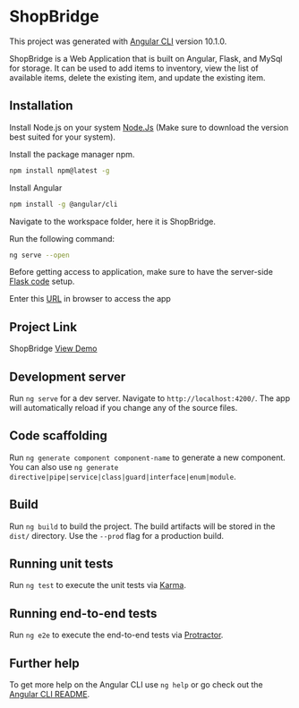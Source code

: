 # ShopBridge

This project was generated with [Angular CLI](https://github.com/angular/angular-cli) version 10.1.0.

ShopBridge is a Web Application that is built on Angular, Flask, and MySql for storage. It can be used to add items to inventory, view the list of available items, delete the existing item, and update the existing item.

## Installation

Install Node.js on your system [Node.Js](https://nodejs.org/en/download/) (Make sure to download the version best suited for your system).

Install the package manager npm.

```bash
npm install npm@latest -g
```

Install Angular

```bash
npm install -g @angular/cli
```
Navigate to the workspace folder, here it is ShopBridge.

Run the following command:

```bash
ng serve --open
```
Before getting access to application, make sure to have the server-side
[Flask code](https://github.com/Madhav-77/Flask-Service) setup.

Enter this [URL](http://localhost:4200/) in browser to access the app

## Project Link
ShopBridge [View Demo](https://shopbridge.netlify.app/)

## Development server

Run `ng serve` for a dev server. Navigate to `http://localhost:4200/`. The app will automatically reload if you change any of the source files.

## Code scaffolding

Run `ng generate component component-name` to generate a new component. You can also use `ng generate directive|pipe|service|class|guard|interface|enum|module`.

## Build

Run `ng build` to build the project. The build artifacts will be stored in the `dist/` directory. Use the `--prod` flag for a production build.

## Running unit tests

Run `ng test` to execute the unit tests via [Karma](https://karma-runner.github.io).

## Running end-to-end tests

Run `ng e2e` to execute the end-to-end tests via [Protractor](http://www.protractortest.org/).

## Further help

To get more help on the Angular CLI use `ng help` or go check out the [Angular CLI README](https://github.com/angular/angular-cli/blob/master/README.md).

